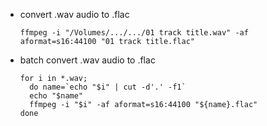 - convert .wav audio to .flac

  `ffmpeg -i "/Volumes/.../.../01 track title.wav" -af aformat=s16:44100 "01 track title.flac"`

- batch convert .wav audio to .flac

  ```
  for i in *.wav;
    do name=`echo "$i" | cut -d'.' -f1`
    echo "$name"
    ffmpeg -i "$i" -af aformat=s16:44100 "${name}.flac"
  done
  ```
